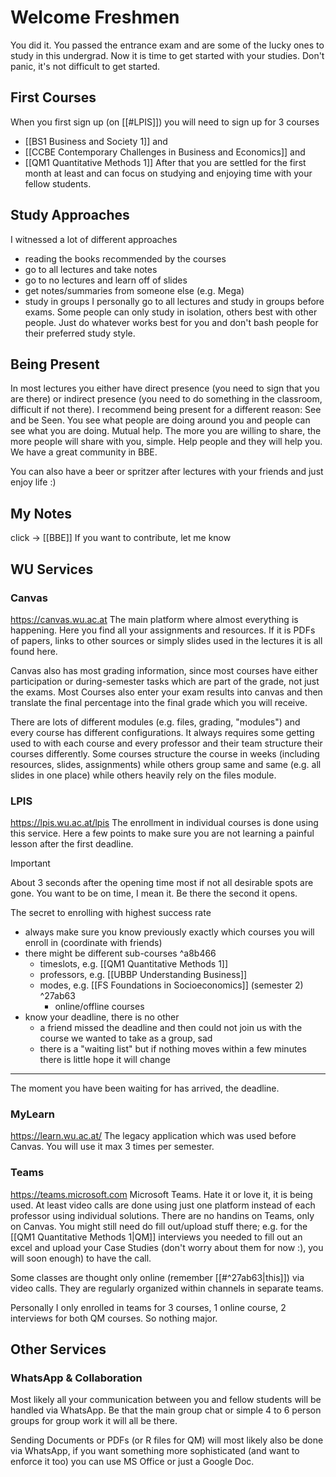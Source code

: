 # Welcome Freshmen
You did it. You passed the entrance exam and are some of the lucky ones to study in this undergrad. Now it is time to get started with your studies. Don't panic, it's not difficult to get started.
## First Courses
When you first sign up (on [[#LPIS]]) you will need to sign up for 3 courses
- [[BS1 Business and Society 1]] and 
- [[CCBE Contemporary Challenges in Business and Economics]] and
- [[QM1 Quantitative Methods 1]]
After that you are settled for the first month at least and can focus on studying and enjoying time with your fellow students.
## Study Approaches
I witnessed a lot of different approaches
- reading the books recommended by the courses
- go to all lectures and take notes
- go to no lectures and learn off of slides
- get notes/summaries from someone else (e.g. Mega)
- study in groups
I personally go to all lectures and study in groups before exams. Some people can only study in isolation, others best with other people. Just do whatever works best for you and don't bash people for their preferred study style.
## Being Present
In most lectures you either have direct presence (you need to sign that you are there) or indirect presence (you need to do something in the classroom, difficult if not there). I recommend being present for a different reason: See and be Seen.
You see what people are doing around you and people can see what you are doing. Mutual help. The more you are willing to share, the more people will share with you, simple. Help people and they will help you. We have a great community in BBE.

You can also have a beer or spritzer after lectures with your friends and just enjoy life :)
## My Notes
click -> [[BBE]]
If you want to contribute, let me know
## WU Services
### Canvas
https://canvas.wu.ac.at
The main platform where almost everything is happening. Here you find all your assignments and resources. If it is PDFs of papers, links to other sources or simply slides used in the lectures it is all found here.

Canvas also has most grading information, since most courses have either participation or during-semester tasks which are part of the grade, not just the exams. Most Courses also enter your exam results into canvas and then translate the final percentage into the final grade which you will receive.

There are lots of different modules (e.g. files, grading, "modules") and every course has different configurations. It always requires some getting used to with each course and every professor and their team structure their courses differently. Some courses structure the course in weeks (including resources, slides, assignments) while others group same and same (e.g. all slides in one place) while others heavily rely on the files module.
### LPIS
https://lpis.wu.ac.at/lpis
The enrollment in individual courses is done using this service. Here a few points to make sure you are not learning a painful lesson after the first deadline.

>[!important]
>About 3 seconds after the opening time most if not all desirable spots are gone. You want to be on time, I mean it. Be there the second it opens. 

The secret to enrolling with highest success rate
- always make sure you know previously exactly which courses you will enroll in (coordinate with friends)
- there might be different sub-courses ^a8b466
	- timeslots, e.g. [[QM1 Quantitative Methods 1]]
	- professors, e.g. [[UBBP Understanding Business]]
	- modes, e.g. [[FS Foundations in Socioeconomics]] (semester 2)  ^27ab63
		- online/offline courses
- know your deadline, there is no other
	- a friend missed the deadline and then could not join us with the course we wanted to take as a group, sad
	- there is a "waiting list" but if nothing moves within a few minutes there is little hope it will change
---
The moment you have been waiting for has arrived, the deadline.

### MyLearn
https://learn.wu.ac.at/
The legacy application which was used before Canvas. You will use it max 3 times per semester. 
### Teams
https://teams.microsoft.com
Microsoft Teams. Hate it or love it, it is being used. At least video calls are done using just one platform instead of each professor using individual solutions. There are no handins on Teams, only on Canvas. You might still need do fill out/upload stuff there; e.g. for the [[QM1 Quantitative Methods 1|QM]] interviews you needed to fill out an excel and upload your Case Studies (don't worry about them for now :), you will soon enough) to have the call.

Some classes are thought only online (remember [[#^27ab63|this]]) via video calls. They are regularly organized within channels in separate teams.

Personally I only enrolled in teams for 3 courses, 1 online course, 2 interviews for both QM courses. So nothing major. 
## Other Services
### WhatsApp & Collaboration
Most likely all your communication between you and fellow students will be handled via WhatsApp. Be that the main group chat or simple 4 to 6 person groups for group work it will all be there.

Sending Documents or PDFs (or R files for QM) will most likely also be done via WhatsApp, if you want something more sophisticated (and want to enforce it too) you can use MS Office or just a Google Doc.